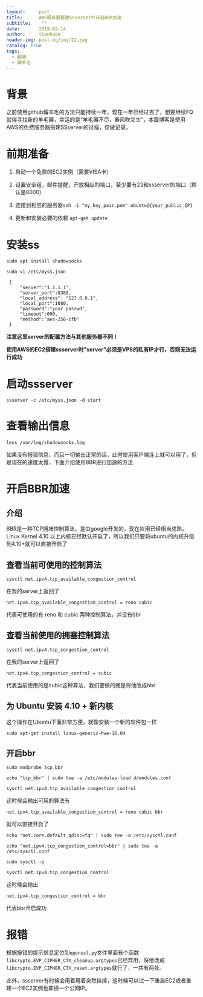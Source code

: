```yaml
---
layout:     post
title:      AWS服务器搭建SSserver并开启BBR加速
subtitle:    ""
date:       2019-02-14
author:     tianhaoo
header-img: post-bg/img/22.jpg
catalog: true
tags:
  - 翻墙
  - 薅羊毛
---
```


# 背景

之前使用github薅羊毛的方法只能持续一年，现在一年已经过去了，想要继续FQ就得寻找新的羊毛薅，幸运的是“羊毛薅不尽，春风吹又生”，本篇博客是使用AWS的免费服务器搭建SSserver的过程，仅做记录。


# 前期准备

1. 启动一个免费的EC2实例（需要VISA卡）

2. 设置安全组，邮件提醒，开放相应的端口，至少要有22和ssserver的端口（默认是8000）

3. 连接到相应的服务器`ssh -i "my_key_pair.pem" ubuntu@{your_public_IP}`

4. 更新和安装必要的依赖 `apt-get update`

# 安装ss

```
sudo apt install shadowsocks

sudo vi /etc/myss.json

 {
     "server":"1.1.1.1",
     "server_port":8388,
     "local_address": "127.0.0.1",
     "local_port":1080,
     "password":"your passwd",
     "timeout":600,
     "method":"aes-256-cfb"
 }

```

**注意这里server的配置方法与其他服务器不同！**

**使用AWS的EC2搭建ssserver时"server"必须是VPS的私有IP才行，否则无法运行成功**


# 启动ssserver


```
ssserver -c /etc/myss.json -d start

```


# 查看输出信息

```
less /var/log/shadowsocks.log

```

如果没有报错信息，而且一切输出正常的话，此时使用客户端连上就可以用了，但是现在的速度太慢，下面介绍使用BBR进行加速的方法


# 开启BBR加速

## 介绍

BBR是一种TCP拥堵控制算法，是由google开发的，现在应用已经相当成熟，Linux Kernel 4.10 以上内核已经默认开启了，所以我们只要将ubuntu的内核升级到4.10+就可以直接开启了

## 查看当前可使用的控制算法

```
sysctl net.ipv4.tcp_available_congestion_control
```

在我的server上返回了

```
net.ipv4.tcp_available_congestion_control = reno cubic
```

代表可使用的有 reno 和 cubic 两种控制算法，并没有bbr

## 查看当前使用的拥塞控制算法

```
sysctl net.ipv4.tcp_congestion_control
```

在我的server上返回了

```
net.ipv4.tcp_congestion_control = cubic
```
代表当前使用的是cubic这种算法，我们要做的就是将他改成bbr

## 为 Ubuntu 安装 4.10 + 新内核

这个操作在Ubuntu下面非常方便，就像安装一个新的软件包一样

```
sudo apt-get install linux-generic-hwe-16.04
```

## 开启bbr

```
sudo modprobe tcp_bbr

echo "tcp_bbr" | sudo tee -a /etc/modules-load.d/modules.conf

sysctl net.ipv4.tcp_available_congestion_control
```

这时候会输出可用的算法有
```
net.ipv4.tcp_available_congestion_control = reno cubic bbr
```
就可以直接开启了
```
echo "net.core.default_qdisc=fq" | sudo tee -a /etc/sysctl.conf

echo "net.ipv4.tcp_congestion_control=bbr" | sudo tee -a /etc/sysctl.conf

sudo sysctl -p

sysctl net.ipv4.tcp_congestion_control
```
这时候会输出
```
net.ipv4.tcp_congestion_control = bbr
```
代表bbr开启成功

# 报错

根据报错的提示信息定位到`openssl.py`文件里面有个函数`libcrypto.EVP_CIPHER_CTX_cleanup.argtypes`已经弃用，将他改成`libcrypto.EVP_CIPHER_CTX_reset.argtypes`就行了，一共有两处。

此外，ssserver有时候会用着用着突然挂掉，这时候可以试一下重启EC2或者重建一个EC2实例也即换一个公网IP。















